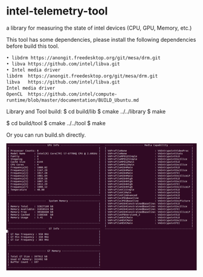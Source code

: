 # intel-telemetry-tool
a library for measuring the state of intel devices (CPU, GPU, Memory, etc.)

This tool has some dependencies, please install the following dependencies before build this tool.

	• libdrm https://anongit.freedesktop.org/git/mesa/drm.git
	• libva https://github.com/intel/libva.git
	• Intel media driver 
	libdrm 	https://anongit.freedesktop.org/git/mesa/drm.git
	libva 	https://github.com/intel/libva.git
	Intel media driver	
	OpenCL	https://github.com/intel/compute-runtime/blob/master/documentation/BUILD_Ubuntu.md
	
	
Library and Tool build:
$ cd build/lib
$ cmake ../../library
$ make

$ cd build/tool
$ cmake ../../tool
$ make

Or you can run build.sh directly.


![screenshot](https://github.com/Xiaogang-Li/intel-telemetry-tool/blob/master/screenshot.png)
